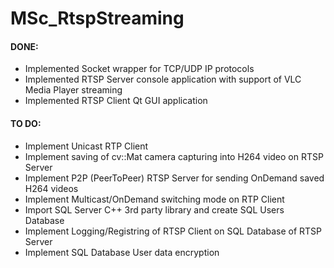 # MSc_RtspStreaming

#### DONE:
* Implemented Socket wrapper for TCP/UDP IP protocols
* Implemented RTSP Server console application with support of VLC Media Player streaming
* Implemented RTSP Client Qt GUI application

#### TO DO:
* Implement Unicast RTP Client
* Implement saving of cv::Mat camera capturing into H264 video on RTSP Server
* Implement P2P (PeerToPeer) RTSP Server for sending OnDemand saved H264 videos
* Implement Multicast/OnDemand switching mode on RTP Client 
* Import SQL Server C++ 3rd party library and create SQL Users Database
* Implement Logging/Registring of RTSP Client on SQL Database of RTSP Server
* Implement SQL Database User data encryption
